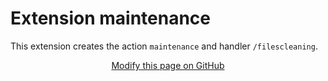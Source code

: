 # Extension maintenance

This extension creates the action `maintenance` and handler `/filescleaning`. 

<div style="text-align:center;">

[Modify this page on GitHub](https://github.com/YesWiki/yeswiki-extension-maintenance/edit/master/docs/en/README.md)

</div>